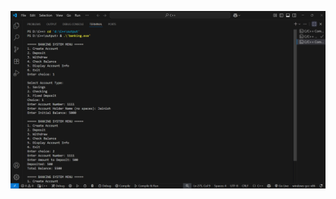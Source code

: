 
![image alt](https://raw.githubusercontent.com/JAINISH729/banking-system-cpp/fa09716521d5ee3e432296af4334a46a2813966f/Screenshot%202025-08-11%20210804.png)
